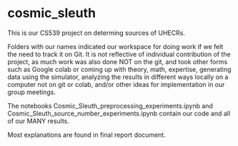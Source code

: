 # cosmic_sleuth

This is our CS539 project on determing sources of UHECRs.

Folders with our names indicated our workspace for doing work if we felt the need to track it on Git. It is not reflective of individual contribution of the project, as much work was also done NOT on the git, and took other forms such as Google colab or coming up with theory, math, expertise, generating data using the simulator, analyzing the results in different ways locally on a computer not on git or colab, and/or other ideas for implementation in our group meetings.

The notebooks Cosmic_Sleuth_preprocessing_experiments.ipynb and Cosmic_Sleuth_source_number_experiments.ipynb contain our code and all of our MANY results. 

Most explanations are found in final report document.
